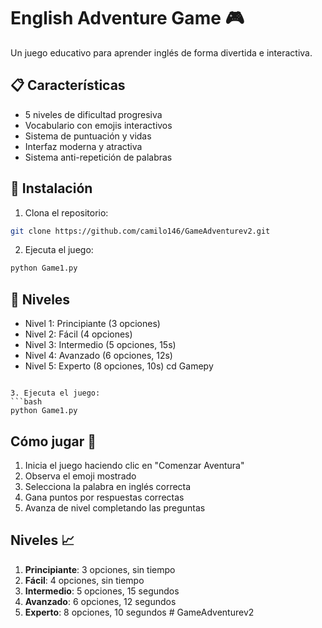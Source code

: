 # English Adventure Game 🎮

Un juego educativo para aprender inglés de forma divertida e interactiva.

## 📋 Características
- 5 niveles de dificultad progresiva
- Vocabulario con emojis interactivos
- Sistema de puntuación y vidas
- Interfaz moderna y atractiva
- Sistema anti-repetición de palabras

## 🚀 Instalación
1. Clona el repositorio:
```bash
git clone https://github.com/camilo146/GameAdventurev2.git
```
2. Ejecuta el juego:
```bash
python Game1.py
```

## 🎯 Niveles
- Nivel 1: Principiante (3 opciones)
- Nivel 2: Fácil (4 opciones)
- Nivel 3: Intermedio (5 opciones, 15s)
- Nivel 4: Avanzado (6 opciones, 12s)
- Nivel 5: Experto (8 opciones, 10s)
cd Gamepy
```

3. Ejecuta el juego:
```bash
python Game1.py
```

## Cómo jugar 🎯

1. Inicia el juego haciendo clic en "Comenzar Aventura"
2. Observa el emoji mostrado
3. Selecciona la palabra en inglés correcta
4. Gana puntos por respuestas correctas
5. Avanza de nivel completando las preguntas

## Niveles 📈

1. **Principiante**: 3 opciones, sin tiempo
2. **Fácil**: 4 opciones, sin tiempo
3. **Intermedio**: 5 opciones, 15 segundos
4. **Avanzado**: 6 opciones, 12 segundos
5. **Experto**: 8 opciones, 10 segundos
#   G a m e A d v e n t u r e v 2 
 
 

